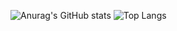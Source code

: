 ![Anurag's GitHub stats](https://github-readme-stats.vercel.app/api?username=alanmafer&show_icons=true&theme=transparent)
![Top Langs](https://github-readme-stats.vercel.app/api/top-langs/?username=alanmafer&hide_progress=true)
